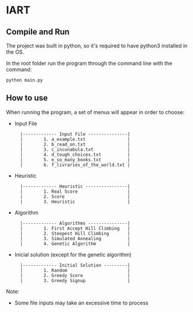 # IART

## Compile and Run

The project was built in python, so it's required to have python3 installed in the OS.

In the root folder run the program through the command line with the command:
```
python main.py
```

## How to use

When running the program, a set of menus will appear in order to choose:

- Input File

        |------------- Input File ---------------|
        |        1. a_example.txt                |
        |        2. b_read_on.txt                |
        |        3. c_incunabula.txt             |
        |        4. d_tough_choices.txt          |
        |        5. e_so_many_books.txt          |
        |        6. f_livraries_of_the_world.txt |

- Heuristic

        |------------- Heuristic ----------------|
        |        1. Real Score                   |
        |        2. Score                        |
        |        3. Heuristic                    |

- Algorithm

        |------------- Algorithms ---------------|
        |        1. First Accept Hill Climbing   |
        |        2. Steepest Hill Climbing       |
        |        3. Simulated Annealing          |
        |        4. Genetic Algorithm            |

- Inicial solution (except for the genetic algorithm)

        |------------- Initial Solution ---------|
        |        1. Random                       |
        |        2. Greedy Score                 |
        |        3. Greedy Signup                |

Note:

- Some file inputs may take an excessive time to process